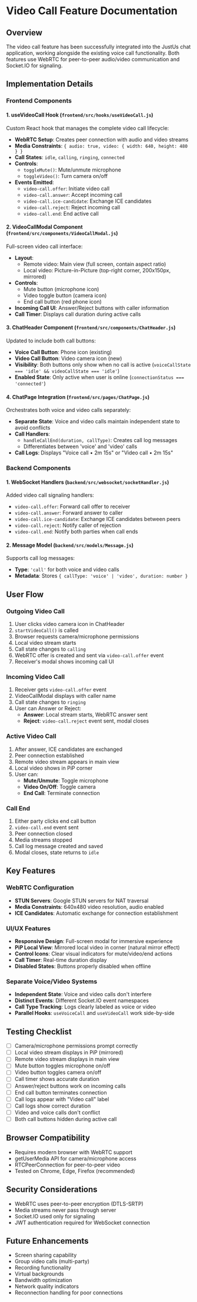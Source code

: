 # Video Call Feature Documentation

## Overview
The video call feature has been successfully integrated into the JustUs chat application, working alongside the existing voice call functionality. Both features use WebRTC for peer-to-peer audio/video communication and Socket.IO for signaling.

## Implementation Details

### Frontend Components

#### 1. **useVideoCall Hook** (`frontend/src/hooks/useVideoCall.js`)
Custom React hook that manages the complete video call lifecycle:
- **WebRTC Setup**: Creates peer connection with audio and video streams
- **Media Constraints**: `{ audio: true, video: { width: 640, height: 480 } }`
- **Call States**: `idle`, `calling`, `ringing`, `connected`
- **Controls**: 
  - `toggleMute()`: Mute/unmute microphone
  - `toggleVideo()`: Turn camera on/off
- **Events Emitted**:
  - `video-call.offer`: Initiate video call
  - `video-call.answer`: Accept incoming call
  - `video-call.ice-candidate`: Exchange ICE candidates
  - `video-call.reject`: Reject incoming call
  - `video-call.end`: End active call

#### 2. **VideoCallModal Component** (`frontend/src/components/VideoCallModal.js`)
Full-screen video call interface:
- **Layout**:
  - Remote video: Main view (full screen, contain aspect ratio)
  - Local video: Picture-in-Picture (top-right corner, 200x150px, mirrored)
- **Controls**:
  - Mute button (microphone icon)
  - Video toggle button (camera icon)
  - End call button (red phone icon)
- **Incoming Call UI**: Answer/Reject buttons with caller information
- **Call Timer**: Displays call duration during active calls

#### 3. **ChatHeader Component** (`frontend/src/components/ChatHeader.js`)
Updated to include both call buttons:
- **Voice Call Button**: Phone icon (existing)
- **Video Call Button**: Video camera icon (new)
- **Visibility**: Both buttons only show when no call is active (`voiceCallState === 'idle' && videoCallState === 'idle'`)
- **Enabled State**: Only active when user is online (`connectionStatus === 'connected'`)

#### 4. **ChatPage Integration** (`frontend/src/pages/ChatPage.js`)
Orchestrates both voice and video calls separately:
- **Separate State**: Voice and video calls maintain independent state to avoid conflicts
- **Call Handlers**:
  - `handleCallEnd(duration, callType)`: Creates call log messages
  - Differentiates between 'voice' and 'video' calls
- **Call Logs**: Displays "Voice call • 2m 15s" or "Video call • 2m 15s"

### Backend Components

#### 1. **WebSocket Handlers** (`backend/src/websocket/socketHandler.js`)
Added video call signaling handlers:
- `video-call.offer`: Forward call offer to receiver
- `video-call.answer`: Forward answer to caller
- `video-call.ice-candidate`: Exchange ICE candidates between peers
- `video-call.reject`: Notify caller of rejection
- `video-call.end`: Notify both parties when call ends

#### 2. **Message Model** (`backend/src/models/Message.js`)
Supports call log messages:
- **Type**: `'call'` for both voice and video calls
- **Metadata**: Stores `{ callType: 'voice' | 'video', duration: number }`

## User Flow

### Outgoing Video Call
1. User clicks video camera icon in ChatHeader
2. `startVideoCall()` is called
3. Browser requests camera/microphone permissions
4. Local video stream starts
5. Call state changes to `calling`
6. WebRTC offer is created and sent via `video-call.offer` event
7. Receiver's modal shows incoming call UI

### Incoming Video Call
1. Receiver gets `video-call.offer` event
2. VideoCallModal displays with caller name
3. Call state changes to `ringing`
4. User can Answer or Reject:
   - **Answer**: Local stream starts, WebRTC answer sent
   - **Reject**: `video-call.reject` event sent, modal closes

### Active Video Call
1. After answer, ICE candidates are exchanged
2. Peer connection established
3. Remote video stream appears in main view
4. Local video shows in PiP corner
5. User can:
   - **Mute/Unmute**: Toggle microphone
   - **Video On/Off**: Toggle camera
   - **End Call**: Terminate connection

### Call End
1. Either party clicks end call button
2. `video-call.end` event sent
3. Peer connection closed
4. Media streams stopped
5. Call log message created and saved
6. Modal closes, state returns to `idle`

## Key Features

### WebRTC Configuration
- **STUN Servers**: Google STUN servers for NAT traversal
- **Media Constraints**: 640x480 video resolution, audio enabled
- **ICE Candidates**: Automatic exchange for connection establishment

### UI/UX Features
- **Responsive Design**: Full-screen modal for immersive experience
- **PiP Local View**: Mirrored local video in corner (natural mirror effect)
- **Control Icons**: Clear visual indicators for mute/video/end actions
- **Call Timer**: Real-time duration display
- **Disabled States**: Buttons properly disabled when offline

### Separate Voice/Video Systems
- **Independent State**: Voice and video calls don't interfere
- **Distinct Events**: Different Socket.IO event namespaces
- **Call Type Tracking**: Logs clearly labeled as voice or video
- **Parallel Hooks**: `useVoiceCall` and `useVideoCall` work side-by-side

## Testing Checklist

- [ ] Camera/microphone permissions prompt correctly
- [ ] Local video stream displays in PiP (mirrored)
- [ ] Remote video stream displays in main view
- [ ] Mute button toggles microphone on/off
- [ ] Video button toggles camera on/off
- [ ] Call timer shows accurate duration
- [ ] Answer/reject buttons work on incoming calls
- [ ] End call button terminates connection
- [ ] Call logs appear with "Video call" label
- [ ] Call logs show correct duration
- [ ] Video and voice calls don't conflict
- [ ] Both call buttons hidden during active call

## Browser Compatibility
- Requires modern browser with WebRTC support
- getUserMedia API for camera/microphone access
- RTCPeerConnection for peer-to-peer video
- Tested on Chrome, Edge, Firefox (recommended)

## Security Considerations
- WebRTC uses peer-to-peer encryption (DTLS-SRTP)
- Media streams never pass through server
- Socket.IO used only for signaling
- JWT authentication required for WebSocket connection

## Future Enhancements
- Screen sharing capability
- Group video calls (multi-party)
- Recording functionality
- Virtual backgrounds
- Bandwidth optimization
- Network quality indicators
- Reconnection handling for poor connections
